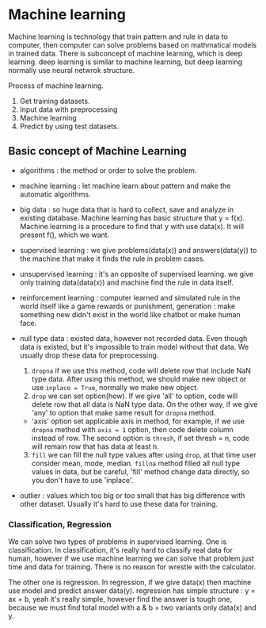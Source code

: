 # Machine learning
Machine learning is technology that train pattern and rule in data to computer, then computer can solve problems based on mathmatical models in trained data.
There is subconcept of machine learning, which is deep learning.
deep learning is similar to machine learning, but deep learning normally use neural netwrok structure.

Process of machine learning.
1. Get training datasets.
2. Input data with preprocessing
3. Machine learning
4. Predict by using test datasets.

## Basic concept of Machine Learning
* algorithms : the method or order to solve the problem.

* machine learning : let machine learn about pattern and make the automatic algorithms.

* big data : so huge data that is hard to collect, save and analyze in existing database.
Machine learning has basic structure that y = f(x). Machine learning is a 
procedure to find that y with use data(x). It will present f(), which we want.

* supervised learning : we give problems(data(x)) and answers(data(y)) to the  machine that make it finds the rule in problem cases.

* unsupervised learning : it's an opposite of supervised learning. we give only training data(data(x)) and machine find the rule in data itself.

* reinforcement learning : computer learned and simulated rule in the world itself like a game rewards or punishment, generation : make something new didn't exist in the world like chatbot or make human face.

* null type data : existed data, however not recorded data. Even though data is existed, but it's impossible to train model without that data. We usually drop these data for preprocessing. 
    1. ```dropna``` if we use this method, code will delete row that include NaN type data. After using this method, we should make new object or use ```inplace = True```, normally we make new object.
    2. ```drop``` we can set option(how). If we give 'all' to option, code will delete row that all data is NaN type data. On the other way, if we give 'any' to option that make same result for ```dropna``` method. 
    - 'axis' option set applicable axis in method, for example, if we use ```dropna``` method with ```axis = 1``` option, then code delete column instead of row. 
    The second option is ```thresh```, if set thresh = n, code will remain row that has data at least n.
    3. ```fill``` we can fill the null type values after using ```drop```,
    at that time user consider mean, mode, median. 
    ```fillna``` method filled all null type values in data, but be careful, 'fill' method change data directly, so you don't have to use 'inplace'.     

* outlier : values which too big or too small that has big difference with other dataset. Usually it's hard to use these data for training. 

### Classification, Regression
We can solve two types of problems in supervised learning.
One is classification.
In classification, it's really hard to classify real data for human, however if we use machine learning we can solve that problem just time and data for training.
There is no reason for wrestle with the calculator.

The other one is regression.
In regression, if we give data(x) then machine use model and predict answer data(y).
regression has simple structure : y = ax + b, yeah it's really simple, however find the answer is tough one, because we must find total model with a & b = two variants only data(x) and y. 